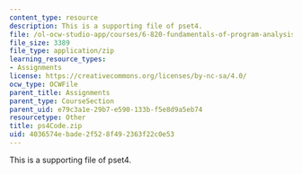 ```yaml
---
content_type: resource
description: This is a supporting file of pset4.
file: /ol-ocw-studio-app/courses/6-820-fundamentals-of-program-analysis-fall-2015/4036574ebade2f528f492363f22c0e53_ps4Code.zip
file_size: 3389
file_type: application/zip
learning_resource_types:
- Assignments
license: https://creativecommons.org/licenses/by-nc-sa/4.0/
ocw_type: OCWFile
parent_title: Assignments
parent_type: CourseSection
parent_uid: e79c3a1e-29b7-e590-133b-f5e8d9a5eb74
resourcetype: Other
title: ps4Code.zip
uid: 4036574e-bade-2f52-8f49-2363f22c0e53
---
```

This is a supporting file of pset4.